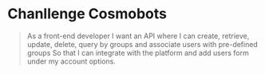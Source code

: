 # Chanllenge Cosmobots

> As a front-end developer I want an API where I can create, retrieve, update, delete, query by groups and associate users with pre-defined groups So that I can integrate with the platform and add users form under my account options.
